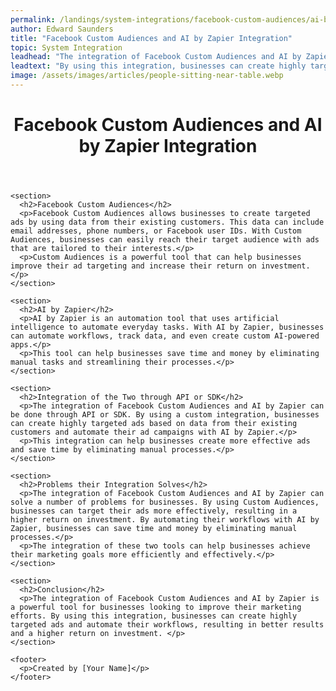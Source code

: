 ```yaml
---
permalink: /landings/system-integrations/facebook-custom-audiences/ai-by-zapier
author: Edward Saunders
title: "Facebook Custom Audiences and AI by Zapier Integration"
topic: System Integration
leadhead: "The integration of Facebook Custom Audiences and AI by Zapier is a powerful tool for businesses looking to improve their marketing efforts"
leadtext: "By using this integration, businesses can create highly targeted ads and automate their workflows, resulting in better results and a higher return on investment."
image: /assets/images/articles/people-sitting-near-table.webp
---
```

<div class="arttext">    <header>
      <h1>Facebook Custom Audiences and AI by Zapier Integration</h1>
    </header>
    
    <section>
      <h2>Facebook Custom Audiences</h2>
      <p>Facebook Custom Audiences allows businesses to create targeted ads by using data from their existing customers. This data can include email addresses, phone numbers, or Facebook user IDs. With Custom Audiences, businesses can easily reach their target audience with ads that are tailored to their interests.</p>
      <p>Custom Audiences is a powerful tool that can help businesses improve their ad targeting and increase their return on investment.</p>
    </section>
    
    <section>
      <h2>AI by Zapier</h2>
      <p>AI by Zapier is an automation tool that uses artificial intelligence to automate everyday tasks. With AI by Zapier, businesses can automate workflows, track data, and even create custom AI-powered apps.</p>
      <p>This tool can help businesses save time and money by eliminating manual tasks and streamlining their processes.</p>
    </section>
    
    <section>
      <h2>Integration of the Two through API or SDK</h2>
      <p>The integration of Facebook Custom Audiences and AI by Zapier can be done through API or SDK. By using a custom integration, businesses can create highly targeted ads based on data from their existing customers and automate their ad campaigns with AI by Zapier.</p>
      <p>This integration can help businesses create more effective ads and save time by eliminating manual processes.</p>
    </section>
    
    <section>
      <h2>Problems their Integration Solves</h2>
      <p>The integration of Facebook Custom Audiences and AI by Zapier can solve a number of problems for businesses. By using Custom Audiences, businesses can target their ads more effectively, resulting in a higher return on investment. By automating their workflows with AI by Zapier, businesses can save time and money by eliminating manual processes.</p>
      <p>The integration of these two tools can help businesses achieve their marketing goals more efficiently and effectively.</p>
    </section>
    
    <section>
      <h2>Conclusion</h2>
      <p>The integration of Facebook Custom Audiences and AI by Zapier is a powerful tool for businesses looking to improve their marketing efforts. By using this integration, businesses can create highly targeted ads and automate their workflows, resulting in better results and a higher return on investment. </p>
    </section>
    
    <footer>
      <p>Created by [Your Name]</p>
    </footer>
</div>